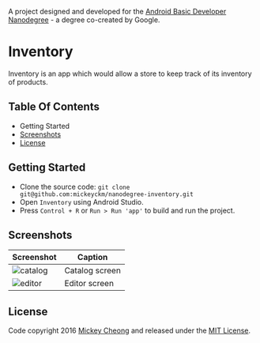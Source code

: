 
A project designed and developed for the [Android Basic Developer Nanodegree](https://www.udacity.com/course/android-basics-nanodegree-by-google--nd803) - a degree co-created by Google.


# Inventory

Inventory is an app which would allow a store to keep track of its inventory of products.

## Table Of Contents

- Getting Started
- [Screenshots](#screenshots)
- [License](#license)


## Getting Started

- Clone the source code: `git clone git@github.com:mickeyckm/nanodegree-inventory.git`
- Open `Inventory` using Android Studio.
- Press `Control + R` or `Run > Run 'app'` to build and run the project.


## Screenshots

Screenshot | Caption
---------- | -----------
![catalog](https://raw.github.com/mickeyckm/nanodegree-inventory/master/screenshots/catalog.jpg) | Catalog screen
![editor](https://raw.github.com/mickeyckm/nanodegree-inventory/master/screenshots/editor.jpg) | Editor screen


## License

Code copyright 2016 [Mickey Cheong](https://cheo.ng) and released under the [MIT License](https://github.com/mickeyckm/nanodegree-inventory/blob/master/LICENSE).